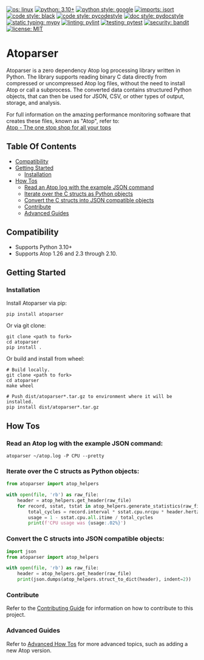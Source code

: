 
[![os: linux](https://img.shields.io/badge/os-linux-blue)](https://docs.python.org/3.10/)
[![python: 3.10+](https://img.shields.io/badge/python-3.10_|_3.11-blue)](https://devguide.python.org/versions)
[![python style: google](https://img.shields.io/badge/python%20style-google-blue)](https://google.github.io/styleguide/pyguide.html)
[![imports: isort](https://img.shields.io/badge/%20imports-isort-%231674b1?style=flat&labelColor=ef8336)](https://github.com/PyCQA/isort)
[![code style: black](https://img.shields.io/badge/code%20style-black-000000.svg)](https://github.com/psf/black)
[![code style: pycodestyle](https://img.shields.io/badge/code%20style-pycodestyle-green)](https://github.com/PyCQA/pycodestyle)
[![doc style: pydocstyle](https://img.shields.io/badge/doc%20style-pydocstyle-green)](https://github.com/PyCQA/pydocstyle)
[![static typing: mypy](https://img.shields.io/badge/static_typing-mypy-green)](https://github.com/python/mypy)
[![linting: pylint](https://img.shields.io/badge/linting-pylint-yellowgreen)](https://github.com/PyCQA/pylint)
[![testing: pytest](https://img.shields.io/badge/testing-pytest-yellowgreen)](https://github.com/pytest-dev/pytest)
[![security: bandit](https://img.shields.io/badge/security-bandit-black)](https://github.com/PyCQA/bandit)
[![license: MIT](https://img.shields.io/badge/license-MIT-lightgrey)](LICENSE)


# Atoparser

Atoparser is a zero dependency Atop log processing library written in Python. The library supports reading binary C data
directly from compressed or uncompressed Atop log files, without the need to install Atop or call a subprocess.
The converted data contains structured Python objects, that can then be used for JSON, CSV, or other types of output,
storage, and analysis.

For full information on the amazing performance monitoring software that creates these files, known as "Atop", refer to:  
[Atop - The one stop shop for all your tops](https://www.atoptool.nl/)


## Table Of Contents

  * [Compatibility](#compatibility)
  * [Getting Started](#getting-started)
    * [Installation](#installation)
  * [How Tos](#how-tos)
    * [Read an Atop log with the example JSON command](#read-an-atop-log-with-the-example-json-command)
    * [Iterate over the C structs as Python objects](#iterate-over-the-c-structs-as-python-objects)
    * [Convert the C structs into JSON compatible objects](#convert-the-c-structs-into-json-compatible-objects)
    * [Contribute](#contribute)
    * [Advanced Guides](#advanced-guides)


## Compatibility

- Supports Python 3.10+
- Supports Atop 1.26 and 2.3 through 2.10.


## Getting Started

### Installation

Install Atoparser via pip:
```shell
pip install atoparser
```

Or via git clone:
```shell
git clone <path to fork>
cd atoparser
pip install .
```

Or build and install from wheel:
```shell
# Build locally.
git clone <path to fork>
cd atoparser
make wheel

# Push dist/atoparser*.tar.gz to environment where it will be installed.
pip install dist/atoparser*.tar.gz
```


## How Tos

### Read an Atop log with the example JSON command:
```shell
atoparser ~/atop.log -P CPU --pretty
```

### Iterate over the C structs as Python objects:  
```python
from atoparser import atop_helpers

with open(file, 'rb') as raw_file:
    header = atop_helpers.get_header(raw_file)
    for record, sstat, tstat in atop_helpers.generate_statistics(raw_file, header):
        total_cycles = record.interval * sstat.cpu.nrcpu * header.hertz
        usage = 1 - sstat.cpu.all.itime / total_cycles
        print(f'CPU usage was {usage:.02%}')
```

### Convert the C structs into JSON compatible objects:  
```python
import json
from atoparser import atop_helpers

with open(file, 'rb') as raw_file:
    header = atop_helpers.get_header(raw_file)
    print(json.dumps(atop_helpers.struct_to_dict(header), indent=2))
```

### Contribute

Refer to the [Contributing Guide](CONTRIBUTING.md) for information on how to contribute to this project.

### Advanced Guides

Refer to [Advanced How Tos](docs/HOW_TO.md) for more advanced topics, such as adding a new Atop version.
